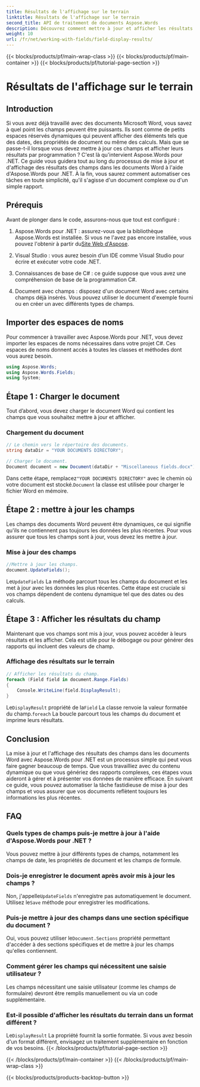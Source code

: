 ```yaml
---
title: Résultats de l'affichage sur le terrain
linktitle: Résultats de l'affichage sur le terrain
second_title: API de traitement de documents Aspose.Words
description: Découvrez comment mettre à jour et afficher les résultats des champs dans les documents Word à l'aide d'Aspose.Words pour .NET grâce à ce guide étape par étape. Idéal pour automatiser les tâches liées aux documents.
weight: 10
url: /fr/net/working-with-fields/field-display-results/
---
```


{{< blocks/products/pf/main-wrap-class >}}
{{< blocks/products/pf/main-container >}}
{{< blocks/products/pf/tutorial-page-section >}}

# Résultats de l'affichage sur le terrain

## Introduction

Si vous avez déjà travaillé avec des documents Microsoft Word, vous savez à quel point les champs peuvent être puissants. Ils sont comme de petits espaces réservés dynamiques qui peuvent afficher des éléments tels que des dates, des propriétés de document ou même des calculs. Mais que se passe-t-il lorsque vous devez mettre à jour ces champs et afficher leurs résultats par programmation ? C'est là qu'intervient Aspose.Words pour .NET. Ce guide vous guidera tout au long du processus de mise à jour et d'affichage des résultats des champs dans les documents Word à l'aide d'Aspose.Words pour .NET. À la fin, vous saurez comment automatiser ces tâches en toute simplicité, qu'il s'agisse d'un document complexe ou d'un simple rapport.

## Prérequis

Avant de plonger dans le code, assurons-nous que tout est configuré :

1. Aspose.Words pour .NET : assurez-vous que la bibliothèque Aspose.Words est installée. Si vous ne l'avez pas encore installée, vous pouvez l'obtenir à partir du[Site Web d'Aspose](https://releases.aspose.com/words/net/).

2. Visual Studio : vous aurez besoin d’un IDE comme Visual Studio pour écrire et exécuter votre code .NET.

3. Connaissances de base de C# : ce guide suppose que vous avez une compréhension de base de la programmation C#.

4. Document avec champs : disposez d'un document Word avec certains champs déjà insérés. Vous pouvez utiliser le document d'exemple fourni ou en créer un avec différents types de champs.

## Importer des espaces de noms

Pour commencer à travailler avec Aspose.Words pour .NET, vous devez importer les espaces de noms nécessaires dans votre projet C#. Ces espaces de noms donnent accès à toutes les classes et méthodes dont vous aurez besoin.

```csharp
using Aspose.Words;
using Aspose.Words.Fields;
using System;
```

## Étape 1 : Charger le document

Tout d’abord, vous devez charger le document Word qui contient les champs que vous souhaitez mettre à jour et afficher.

### Chargement du document

```csharp
// Le chemin vers le répertoire des documents.
string dataDir = "YOUR DOCUMENTS DIRECTORY";

// Charger le document.
Document document = new Document(dataDir + "Miscellaneous fields.docx");
```

 Dans cette étape, remplacez`"YOUR DOCUMENTS DIRECTORY"` avec le chemin où votre document est stocké.`Document` la classe est utilisée pour charger le fichier Word en mémoire.

## Étape 2 : mettre à jour les champs

Les champs des documents Word peuvent être dynamiques, ce qui signifie qu'ils ne contiennent pas toujours les données les plus récentes. Pour vous assurer que tous les champs sont à jour, vous devez les mettre à jour.

### Mise à jour des champs

```csharp
//Mettre à jour les champs.
document.UpdateFields();
```

 Le`UpdateFields` La méthode parcourt tous les champs du document et les met à jour avec les données les plus récentes. Cette étape est cruciale si vos champs dépendent de contenu dynamique tel que des dates ou des calculs.

## Étape 3 : Afficher les résultats du champ

Maintenant que vos champs sont mis à jour, vous pouvez accéder à leurs résultats et les afficher. Cela est utile pour le débogage ou pour générer des rapports qui incluent des valeurs de champ.

### Affichage des résultats sur le terrain

```csharp
// Afficher les résultats du champ.
foreach (Field field in document.Range.Fields)
{
    Console.WriteLine(field.DisplayResult);
}
```

 Le`DisplayResult` propriété de la`Field` La classe renvoie la valeur formatée du champ.`foreach` La boucle parcourt tous les champs du document et imprime leurs résultats.

## Conclusion

La mise à jour et l'affichage des résultats des champs dans les documents Word avec Aspose.Words pour .NET est un processus simple qui peut vous faire gagner beaucoup de temps. Que vous travailliez avec du contenu dynamique ou que vous génériez des rapports complexes, ces étapes vous aideront à gérer et à présenter vos données de manière efficace. En suivant ce guide, vous pouvez automatiser la tâche fastidieuse de mise à jour des champs et vous assurer que vos documents reflètent toujours les informations les plus récentes.

## FAQ

### Quels types de champs puis-je mettre à jour à l'aide d'Aspose.Words pour .NET ?  
Vous pouvez mettre à jour différents types de champs, notamment les champs de date, les propriétés de document et les champs de formule.

### Dois-je enregistrer le document après avoir mis à jour les champs ?  
 Non, j'appelle`UpdateFields` n'enregistre pas automatiquement le document. Utilisez le`Save` méthode pour enregistrer les modifications.

### Puis-je mettre à jour des champs dans une section spécifique du document ?  
 Oui, vous pouvez utiliser le`Document.Sections` propriété permettant d'accéder à des sections spécifiques et de mettre à jour les champs qu'elles contiennent.

### Comment gérer les champs qui nécessitent une saisie utilisateur ?  
Les champs nécessitant une saisie utilisateur (comme les champs de formulaire) devront être remplis manuellement ou via un code supplémentaire.

### Est-il possible d'afficher les résultats du terrain dans un format différent ?  
 Le`DisplayResult` La propriété fournit la sortie formatée. Si vous avez besoin d'un format différent, envisagez un traitement supplémentaire en fonction de vos besoins.
{{< /blocks/products/pf/tutorial-page-section >}}

{{< /blocks/products/pf/main-container >}}
{{< /blocks/products/pf/main-wrap-class >}}

{{< blocks/products/products-backtop-button >}}
